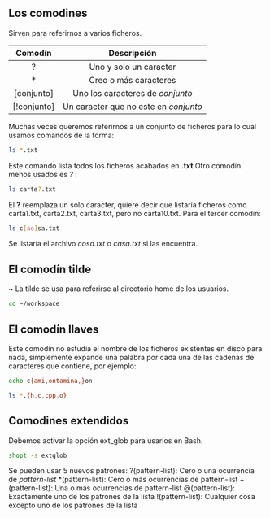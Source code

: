 ## Los comodines
Sirven para referirnos a varios ficheros.

|   Comodín   |              Descripción              |
|:-----------:|:-------------------------------------:|
|      ?      |        Uno y solo un caracter         |
|      *      |         Creo o más caracteres         |
| [conjunto]  |   Uno los caracteres de *conjunto*    |
| [!conjunto] | Un caracter que no este en *conjunto* |
Muchas veces queremos referirnos a un conjunto de ficheros para lo cual usamos comandos de la forma:
```bash
ls *.txt
```
Este comando lista todos los ficheros acabados en **.txt**
Otro comodín menos usados es *?* :
```bash
ls carta?.txt
```
El **?** reemplaza un solo caracter, quiere decir que listaría ficheros como carta1.txt, carta2.txt, carta3.txt, pero no carta10.txt.
Para el tercer comodín:
```bash
ls c[ao]sa.txt
```
Se listaría el archivo *cosa.txt* o *casa.txt* si las encuentra.
## El comodín tilde
~ La tilde se usa para referirse al directorio home de los usuarios.
```bash
cd ~/workspace
```
## El comodín llaves
Este comodín no estudia el nombre de los ficheros existentes en disco para nada, simplemente expande una palabra por cada una de las cadenas de caracteres que contiene, por ejemplo:
```bash
echo c{ami,ontamina,}on
```

```bash
ls *.{h,c,cpp,o}
```
## Comodines extendidos
Debemos activar la opción ext_glob para usarlos en Bash.
```bash
shopt -s extglob
```
Se pueden usar 5 nuevos patrones:
?(pattern-list): Cero o una ocurrencia de *pattern-list*
*(pattern-list): Cero o más ocurrencias de pattern-list
+(pattern-list): Una o más ocurrencias de pattern-list
@(pattern-list): Exactamente uno de los patrones de la lista
!(pattern-list): Cualquier cosa excepto uno de los patrones de la lista